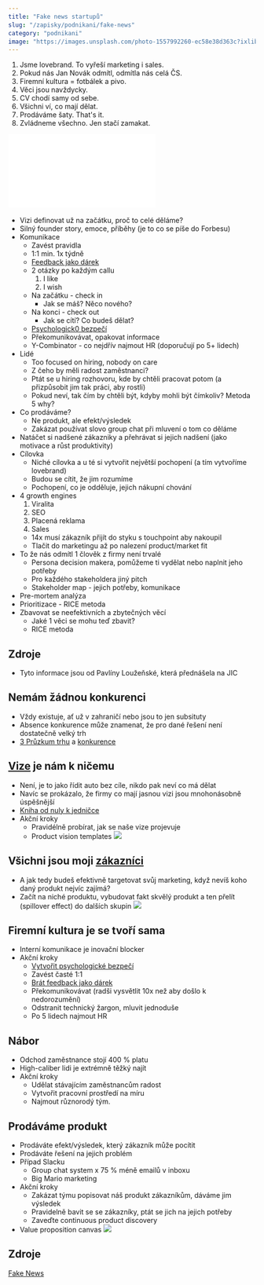 ```yaml
---
title: "Fake news startupů"
slug: "/zapisky/podnikani/fake-news"
category: "podnikani"
image: "https://images.unsplash.com/photo-1557992260-ec58e38d363c?ixlib=rb-4.0.3&ixid=MnwxMjA3fDB8MHxwaG90by1wYWdlfHx8fGVufDB8fHx8&auto=format&fit=crop&w=1674&q=80"
---
```


1. Jsme lovebrand. To vyřeší marketing i sales.
2. Pokud nás Jan Novák odmítl, odmítla nás celá ČS.
3. Firemní kultura = fotbálek a pivo.
4. Věci jsou navždycky. 
5. CV chodí samy od sebe.
6. Všichni ví, co mají dělat.
7. Prodáváme šaty. That's it.
8. Zvládneme všechno. Jen stačí zamakat. 

![Fake News](Fake%20News.pdf)

- Vizi definovat už na začátku, proč to celé děláme?
- Silný founder story, emoce, příběhy (je to co se píše do Forbesu)
- Komunikace
	- Zavést pravidla
	- 1:1 min. 1x týdně
	- [Feedback jako dárek](../../Social%20skills/Zpětná%20vazba.md)
	- 2 otázky po každým callu
		1. I like
		2. I wish
	- Na začátku - check in
		- Jak se máš? Něco nového?
	- Na konci - check out
		- Jak se cítí? Co budeš dělat?
	- [Psychologick0 bezpečí](Lidé/Efektivní%20tým%20(Google%20Aristoteles).md)
	- Překomunikovávat, opakovat informace
	- Y-Combinator - co nejdřív najmout HR (doporučují po 5+ lidech)
- Lidé
	- Too focused on hiring, nobody on care
	- Z čeho by měli radost zaměstnanci?
	- Ptát se u hiring rozhovoru, kde by chtěli pracovat potom (a přizpůsobit jim tak práci, aby rostli)
	- Pokud neví, tak čím by chtěli být, kdyby mohli být čímkoliv? Metoda 5 why?
- Co prodáváme?
	- Ne produkt, ale efekt/výsledek
	- Zakázat používat slovo group chat při mluvení o tom co děláme
- Natáčet si nadšené zákazniky a přehrávat si jejich nadšení (jako motivace a růst produktivity)
- Cílovka
	- Niché cílovka a u té si vytvořit největší pochopení (a tím vytvoříme lovebrand)
	- Budou se cítit, že jim rozumíme
	- Pochopení, co je odděluje, jejich nákupní chování
- 4 growth engines
	1. Viralita
	2. SEO
	3. Placená reklama
	4. Sales
	- 14x musí zákazník přijít do styku s touchpoint aby nakoupil
	- Tlačit do marketingu až po nalezení product/market fit
- To že nás odmítl 1 člověk z firmy není trvalé
	- Persona decision makera, pomůžeme ti vydělat nebo naplnit jeho potřeby
	- Pro každého stakeholdera jiný pitch
	- Stakeholder map - jejich potřeby, komunikace
- Pre-mortem analýza
- Prioritizace - RICE metoda
- Zbavovat se neefektivních a zbytečných věcí
	- Jaké 1 věci se mohu teď zbavit?
	- RICE metoda
## Zdroje
- Tyto informace jsou od Pavlíny Loužeňské, která přednášela na JIC


## Nemám žádnou konkurenci
- Vždy existuje, ať už v zahraničí nebo jsou to jen subsituty
- Absence konkurence může znamenat, že pro dané řešení není dostatečně velký trh
- [3 Průzkum trhu](../3%20Průzkum%20trhu.md) a [konkurence](../1%20Konkurence.md)
## [Vize](Brand,%20marketing,%20sales/Brand.md##Vize) je nám k ničemu
- Není, je to jako řídit auto bez cíle, nikdo pak neví co má dělat
- Navíc se prokázalo, že firmy co mají jasnou vizi jsou mnohonásobně úspěšnější
- [Kniha od nuly k jedničce](../../Knihy.md##Od%20nuly%20k%20jedničce)
- Akční kroky
	- Pravidélně probírat, jak se naše vize projevuje
	- Product vision templates
![](../../Omyly%20startupů.png)
## Všichni jsou moji [zákazníci](2%20Cílovky%20a%20persony%20zákazníků.md)
- A jak tedy budeš efektivně targetovat svůj marketing, když nevíš koho daný produkt nejvíc zajímá?
- Začít na niché produktu, vybudovat fakt skvělý produkt a ten přelít (spillover effect) do dalších skupin
![](../../Omyly%20startupů-2.png)
## Firemní kultura je se tvoří sama
- Interní komunikace je inovační blocker
- Akční kroky
	- [Vytvořit psychologické bezpečí](Lidé/Efektivní%20tým%20(Google%20Aristoteles).md)
	- Zavést časté 1:1
	- [Brát feedback jako dárek](../../Social%20skills/Zpětná%20vazba.md)
	- Překomunikovávat (radši vysvětlit 10x než aby došlo k nedorozumění)
	- Odstranit technický žargon, mluvit jednoduše
	- Po 5 lidech najmout HR
## Nábor
- Odchod zaměstnance stojí 400 % platu
- High-caliber lidi je extrémně těžký najít
- Akční kroky
	- Udělat stávajícím zaměstnancům radost
	- Vytvořit pracovní prostředí na míru
	- Najmout různorodý tým.
## Prodáváme produkt
- Prodáváte efekt/výsledek, který zákazník může pocítit
- Prodáváte řešení na jejich problém
- Případ Slacku
	- Group chat system x 75 % méně emailů v inboxu
	- Big Mario marketing
- Akční kroky
	- Zakázat týmu popisovat náš produkt zákazníkům, dáváme jim výsledek
	- Pravidelně bavit se se zákazníky, ptát se jich na jejich potřeby
	- Zaveďte continuous product discovery
- Value proposition canvas
![](../Pasted%20image%2020230101225416.png)

## Zdroje
[Fake News](Fake%20News.pdf)